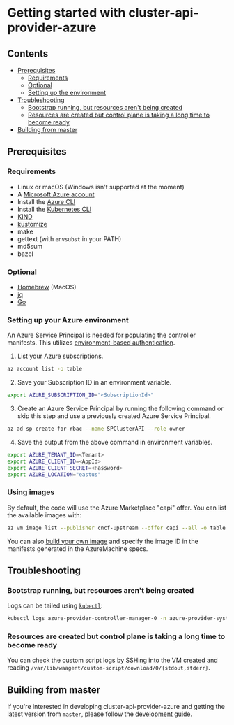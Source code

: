 # Getting started with cluster-api-provider-azure <!-- omit in toc -->

## Contents <!-- omit in toc -->

<!-- Below is generated using VSCode yzhang.markdown-all-in-one >

<!-- TOC depthFrom:2 -->

- [Prerequisites](#prerequisites)
  - [Requirements](#requirements)
  - [Optional](#optional)
  - [Setting up the environment](#setting-up-the-environment)
- [Troubleshooting](#troubleshooting)
  - [Bootstrap running, but resources aren't being created](#bootstrap-running-but-resources-arent-being-created)
  - [Resources are created but control plane is taking a long time to become ready](#resources-are-created-but-control-plane-is-taking-a-long-time-to-become-ready)
- [Building from master](#building-from-master)

<!-- /TOC -->

## Prerequisites

### Requirements

- Linux or macOS (Windows isn't supported at the moment)
- A [Microsoft Azure account](https://azure.microsoft.com/en-us/)
- Install the [Azure CLI](https://docs.microsoft.com/en-us/cli/azure/install-azure-cli?view=azure-cli-latest)
- Install the [Kubernetes CLI](https://kubernetes.io/docs/tasks/tools/install-kubectl/)
- [KIND]
- [kustomize]
- make
- gettext (with `envsubst` in your PATH)
- md5sum
- bazel

### Optional

- [Homebrew][brew] (MacOS)
- [jq]
- [Go]

[brew]: https://brew.sh/
[go]: https://golang.org/dl/
[jq]: https://stedolan.github.io/jq/download/
[kind]: https://sigs.k8s.io/kind
[kustomize]: https://github.com/kubernetes-sigs/kustomize

### Setting up your Azure environment

An Azure Service Principal is needed for populating the controller manifests. This utilizes [environment-based authentication](https://docs.microsoft.com/en-us/go/azure/azure-sdk-go-authorization#use-environment-based-authentication).

  1. List your Azure subscriptions.

   ```bash
  az account list -o table
   ```

  2. Save your Subscription ID in an environment variable.

  ```bash
  export AZURE_SUBSCRIPTION_ID="<SubscriptionId>"
  ```

  3. Create an Azure Service Principal by running the following command or skip this step and use a previously created Azure Service Principal.

  ```bash
  az ad sp create-for-rbac --name SPClusterAPI --role owner
  ```

  4. Save the output from the above command in environment variables.

  ```bash
  export AZURE_TENANT_ID=<Tenant>
  export AZURE_CLIENT_ID=<AppId>
  export AZURE_CLIENT_SECRET=<Password>
  export AZURE_LOCATION="eastus"
  ```
<!--An alternative is to install [Azure CLI](https://docs.microsoft.com/en-us/cli/azure/install-azure-cli?view=azure-cli-latest) and have the project's script create the service principal automatically. _Note that the service principals created by the scripts will not be deleted automatically._ -->

### Using images

By default, the code will use the Azure Marketplace "capi" offer. You can list the available images with:

```bash
az vm image list --publisher cncf-upstream --offer capi --all -o table
```

You can also [build your own image](https://image-builder.sigs.k8s.io/capi/providers/azure.html) and specify the image ID in the manifests generated in the AzureMachine specs.

## Troubleshooting

### Bootstrap running, but resources aren't being created

Logs can be tailed using [`kubectl`][kubectl-logs]:

```bash
kubectl logs azure-provider-controller-manager-0 -n azure-provider-system -f
```

### Resources are created but control plane is taking a long time to become ready

You can check the custom script logs by SSHing into the VM created and reading `/var/lib/waagent/custom-script/download/0/{stdout,stderr}`.

[development]: /docs/development.md

## Building from master

If you're interested in developing cluster-api-provider-azure and getting the latest version from `master`, please follow the [development guide][development].

[kubectl-logs]: https://kubernetes.io/docs/reference/kubectl/cheatsheet/#interacting-with-running-pods
